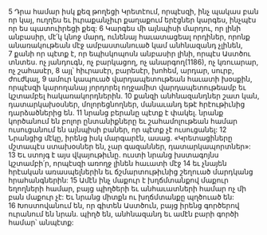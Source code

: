 5 Դրա համար իսկ քեզ թողեցի Կրետէում, որպէսզի, ինչ պակաս բան որ կայ, ուղղես եւ իւրաքանչիւր քաղաքում երէցներ կարգես, ինչպէս որ ես պատուիրեցի քեզ: 6 Կարգես մի այնպիսի մարդու, որ լինի անբասիր, մէ՛կ կնոջ մարդ, ունենայ հաւատացեալ որդիներ, որոնք անառակութեան մէջ ամբաստանուած կամ անհնազանդ չլինեն, 7 քանի որ պէտք է, որ եպիսկոպոսն անբասիր լինի, որպէս Աստծու տնտես. ոչ յանդուգն, ոչ բարկացող, ոչ անարգող(1186), ոչ կռուարար, ոչ շահասէր, 8 այլ՝ հիւրասէր, բարեսէր, խոհեմ, արդար, սուրբ, ժուժկալ, 9 ամուր կապուած վարդապետութեան հաւատի խօսքին, որպէսզի կարողանայ յորդորել ողջամիտ վարդապետութեամբ եւ կշտամբել հակառակորդներին. 10 քանզի անհնազանդներ շատ կան, դատարկախօսներ, մոլորեցնողներ, մանաւանդ եթէ հրէութիւնից դարձածներից են. 11 նրանց բերանը պէտք է փակել. նրանք կործանում են բոլոր ընտանիքները եւ շահամոլութեան համար ուսուցանում են այնպիսի բաներ, որ պէտք չէ ուսուցանել:
12 Նրանցից մէկը, իրենց իսկ մարգարէն, ասաց. «Կրետացիները մշտապէս ստախօսներ են, չար գազաններ, դատարկապորտներ»: 13 Եւ ստոյգ է այս վկայութիւնը. ուստի նրանց խստագոյնս կշտամբի՛ր, որպէսզի առողջ լինեն հաւատի մէջ 14 եւ չնայեն հրէական առասպելներին եւ ճշմարտութիւնից շեղուած մարդկանց հրահանգներին: 15 Ամէն ինչ մաքուր է խղճմտանքով մաքուր եղողների համար, բայց պիղծերի եւ անհաւատների համար ոչ մի բան մաքուր չէ: Եւ նրանց միտքն ու խղճմտանքը պղծուած են: 16 Խոստովանում են, որ գիտեն Աստծուն, բայց իրենց գործերով ուրանում են նրան. պիղծ են, անհնազանդ եւ ամէն բարի գործի համար՝ անպէտք:
